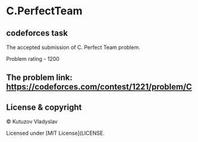# C.PerfectTeam
codeforces task
---
The accepted submission of C. Perfect Team problem.

Problem rating - 1200

The problem link: https://codeforces.com/contest/1221/problem/C
---
## License & copyright

© Kutuzov Vladyslav

Licensed under [MIT License](LICENSE.
